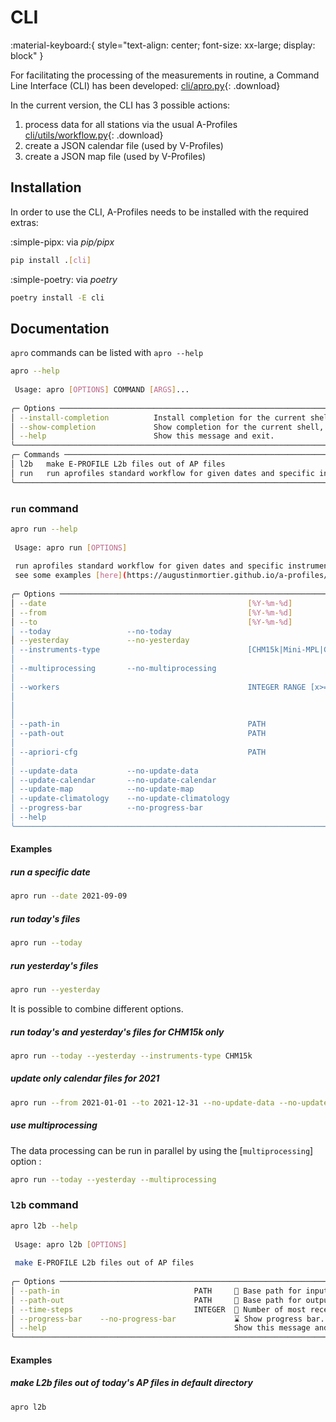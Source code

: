 # CLI

:material-keyboard:{ style="text-align: center; font-size: xx-large; display: block" }

For facilitating the processing of the measurements in routine, a
Command Line Interface (CLI) has been developed:
[cli/apro.py](cli/apro.py){: .download}

In the current version, the CLI has 3 possible actions:

1.  process data for all stations via the usual A-Profiles [cli/utils/workflow.py](cli/utils/workflow.py){: .download}
2.  create a JSON calendar file (used by V-Profiles)
3.  create a JSON map file (used by V-Profiles)

## Installation

In order to use the CLI, A-Profiles needs to be installed with the
required extras:

:simple-pipx: via *pip/pipx*

``` bash
pip install .[cli]
```

:simple-poetry: via *poetry*

``` bash
poetry install -E cli
```

## Documentation

`apro` commands can be listed with `apro --help`

``` bash
apro --help
                                                                                                                                     
 Usage: apro [OPTIONS] COMMAND [ARGS]...                                                                                             
                                                                                                                                     
╭─ Options ─────────────────────────────────────────────────────────────────────────────────────────────────────────────────────────╮
│ --install-completion          Install completion for the current shell.                                                           │
│ --show-completion             Show completion for the current shell, to copy it or customize the installation.                    │
│ --help                        Show this message and exit.                                                                         │
╰───────────────────────────────────────────────────────────────────────────────────────────────────────────────────────────────────╯
╭─ Commands ────────────────────────────────────────────────────────────────────────────────────────────────────────────────────────╮
│ l2b   make E-PROFILE L2b files out of AP files                                                                                    │
│ run   run aprofiles standard workflow for given dates and specific instruments types                                              │
╰───────────────────────────────────────────────────────────────────────────────────────────────────────────────────────────────────╯
```


### `run` command

``` bash
apro run --help
                                                                                                                                     
 Usage: apro run [OPTIONS]                                                                                                           
                                                                                                                                     
 run aprofiles standard workflow for given dates and specific instruments types                                                      
 see some examples [here](https://augustinmortier.github.io/a-profiles/cli/)                                                         
                                                                                                                                     
╭─ Options ─────────────────────────────────────────────────────────────────────────────────────────────────────────────────────────╮
│ --date                                             [%Y-%m-%d]              📅 Processing date.                                    │
│ --from                                             [%Y-%m-%d]              📅 Initial date. [default: None]                       │
│ --to                                               [%Y-%m-%d]              📅 Ending date. [default: (Today's date)]              │
│ --today                 --no-today                                         🕑 Process today's data. [default: no-today]           │
│ --yesterday             --no-yesterday                                     🕙 Process yesterday's data. [default: no-yesterday]   │
│ --instruments-type                                 [CHM15k|Mini-MPL|CL61]  📗 List of specific instruments to be processed.       │
│                                                                            [default: CHM15k, Mini-MPL]                            │
│ --multiprocessing       --no-multiprocessing                               🚀 Use multiprocessing mode.                           │
│                                                                            [default: no-multiprocessing]                          │
│ --workers                                          INTEGER RANGE [x>=1]    👷 Number of workers (NSLOTS, if multiprocessing mode  │
│                                                                            is enabled).                                           │
│                                                                            [env var: NSLOTS]                                      │
│                                                                            [default: 2]                                           │
│ --path-in                                          PATH                    📂 Base path for input data. [default: data/e-profile] │
│ --path-out                                         PATH                    📂 Base path for output data.                          │
│                                                                            [default: data/v-profiles]                             │
│ --apriori-cfg                                      PATH                    📂 Base path for a priori config file.                 │
│                                                                            [default: config]                                      │
│ --update-data           --no-update-data                                   📈 Update data. [default: update-data]                 │
│ --update-calendar       --no-update-calendar                               🗓️ Update calendar. [default: update-calendar]          │
│ --update-map            --no-update-map                                    🗺️ Update map. [default: update-map]                    │
│ --update-climatology    --no-update-climatology                            ↪️ Update climatology. [default: update-climatology]    │
│ --progress-bar          --no-progress-bar                                  ⌛ Show progress bar. [default: progress-bar]          │
│ --help                                                                     Show this message and exit.                            │
╰───────────────────────────────────────────────────────────────────────────────────────────────────────────────────────────────────╯
```

#### Examples

##### run a specific date

``` bash
apro run --date 2021-09-09
```

##### run today\'s files

``` bash
apro run --today
```

##### run yesterday\'s files

``` bash
apro run --yesterday
```

It is possible to combine different options.

##### run today\'s and yesterday\'s files for CHM15k only

``` bash
apro run --today --yesterday --instruments-type CHM15k
```

##### update only calendar files for 2021

``` bash
apro run --from 2021-01-01 --to 2021-12-31 --no-update-data --no-update-map
```

##### use multiprocessing

The data processing can be run in parallel by using the
[`multiprocessing`] option :
``` bash
apro run --today --yesterday --multiprocessing
```


### `l2b` command

``` bash
apro l2b --help
                                                                                                                                     
 Usage: apro l2b [OPTIONS]                                                                                                           
                                                                                                                                     
 make E-PROFILE L2b files out of AP files                                                                                            
                                                                                                                                     
╭─ Options ─────────────────────────────────────────────────────────────────────────────────────────────────────────────────────────╮
│ --path-in                              PATH     📂 Base path for input data. [default: data/v-profiles]                           │
│ --path-out                             PATH     📂 Base path for output data. [default: data/l2b]                                 │
│ --time-steps                           INTEGER  🔂 Number of most recent time steps to be processed. [default: 12]                │
│ --progress-bar    --no-progress-bar             ⌛ Show progress bar. [default: progress-bar]                                     │
│ --help                                          Show this message and exit.                                                       │
╰───────────────────────────────────────────────────────────────────────────────────────────────────────────────────────────────────╯
```

#### Examples

##### make L2b files out of today's AP files in default directory

```bash
apro l2b 
```
